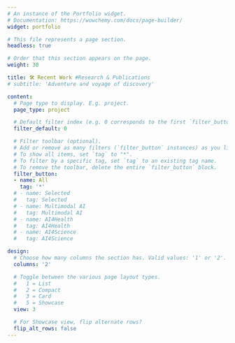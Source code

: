 ```yaml
---
# An instance of the Portfolio widget.
# Documentation: https://wowchemy.com/docs/page-builder/
widget: portfolio

# This file represents a page section.
headless: true

# Order that this section appears on the page.
weight: 30

title: 🛠️ Recent Work #Research & Publications
# subtitle: 'Adventure and voyage of discovery'

content:
  # Page type to display. E.g. project.
  page_type: project

  # Default filter index (e.g. 0 corresponds to the first `filter_button` instance below).
  filter_default: 0

  # Filter toolbar (optional).
  # Add or remove as many filters (`filter_button` instances) as you like.
  # To show all items, set `tag` to "*".
  # To filter by a specific tag, set `tag` to an existing tag name.
  # To remove the toolbar, delete the entire `filter_button` block.
  filter_button:
  - name: All
    tag: '*'
  # - name: Selected
  #   tag: Selected
  # - name: Multimodal AI
  #   tag: Multimodal AI
  # - name: AI4Health
  #   tag: AI4Health
  # - name: AI4Science
  #   tag: AI4Science 

design:
  # Choose how many columns the section has. Valid values: '1' or '2'.
  columns: '2'

  # Toggle between the various page layout types.
  #   1 = List
  #   2 = Compact
  #   3 = Card
  #   5 = Showcase
  view: 3

  # For Showcase view, flip alternate rows?
  flip_alt_rows: false
---
```


<!-- Our research advances multimodal AI technologies for healthcare and scientific discovery, resulting in high-impact publications and open-source software. Explore selected projects and their associated papers below, or [view the full list of projects](./project/) for more details.

📄 **Publication Profiles**: [Google Scholar](http://scholar.google.com/citations?user=CArrsDMAAAAJ) | [ResearcherID](http://www.researcherid.com/rid/B-2742-2011) | [Scopus Author ID](https://www.scopus.com/authid/detail.uri?authorId=15058100700) | [Semantic Scholar](https://www.semanticscholar.org/author/Haiping-Lu/2582251)

🔍 Explore [publications up to Feb 2022 >](./publication/). Publications after Feb 2022 are not updated here due to time constraints. For more recent publications, view the [full list of publications](https://haipinglu.github.io/files/cv.pdf) in my CV (page 2 onward) or visit [Google Scholar](http://scholar.google.com/citations?user=CArrsDMAAAAJ&sortby=pubdate). -->
